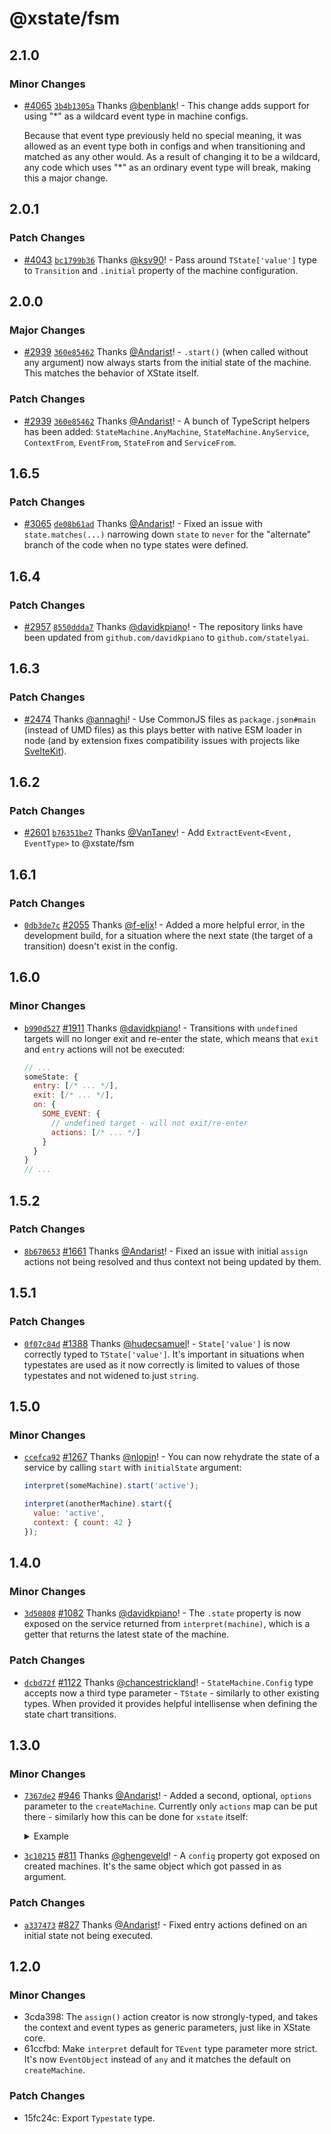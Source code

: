 # @xstate/fsm

## 2.1.0

### Minor Changes

- [#4065](https://github.com/statelyai/xstate/pull/4065) [`3b4b1305a`](https://github.com/statelyai/xstate/commit/3b4b1305af6fa5db288ffdb3b4918a05048353e4) Thanks [@benblank](https://github.com/benblank)! - This change adds support for using "\*" as a wildcard event type in machine configs.

  Because that event type previously held no special meaning, it was allowed as an event type both in configs and when transitioning and matched as any other would. As a result of changing it to be a wildcard, any code which uses "\*" as an ordinary event type will break, making this a major change.

## 2.0.1

### Patch Changes

- [#4043](https://github.com/statelyai/xstate/pull/4043) [`bc1799b36`](https://github.com/statelyai/xstate/commit/bc1799b36e6b4d6dc5373fb45775943a45a99d28) Thanks [@ksv90](https://github.com/ksv90)! - Pass around `TState['value']` type to `Transition` and `.initial` property of the machine configuration.

## 2.0.0

### Major Changes

- [#2939](https://github.com/statelyai/xstate/pull/2939) [`360e85462`](https://github.com/statelyai/xstate/commit/360e8546298c4a06b6d51d8f12c0563672dd7acf) Thanks [@Andarist](https://github.com/Andarist)! - `.start()` (when called without any argument) now always starts from the initial state of the machine. This matches the behavior of XState itself.

### Patch Changes

- [#2939](https://github.com/statelyai/xstate/pull/2939) [`360e85462`](https://github.com/statelyai/xstate/commit/360e8546298c4a06b6d51d8f12c0563672dd7acf) Thanks [@Andarist](https://github.com/Andarist)! - A bunch of TypeScript helpers has been added: `StateMachine.AnyMachine`, `StateMachine.AnyService`, `ContextFrom`, `EventFrom`, `StateFrom` and `ServiceFrom`.

## 1.6.5

### Patch Changes

- [#3065](https://github.com/statelyai/xstate/pull/3065) [`de08b61ad`](https://github.com/statelyai/xstate/commit/de08b61adf2ad960a88085dc0f07b96fac0a8799) Thanks [@Andarist](https://github.com/Andarist)! - Fixed an issue with `state.matches(...)` narrowing down `state` to `never` for the "alternate" branch of the code when no type states were defined.

## 1.6.4

### Patch Changes

- [#2957](https://github.com/statelyai/xstate/pull/2957) [`8550ddda7`](https://github.com/statelyai/xstate/commit/8550ddda73e2ad291e19173d7fa8d13e3336fbb9) Thanks [@davidkpiano](https://github.com/davidkpiano)! - The repository links have been updated from `github.com/davidkpiano` to `github.com/statelyai`.

## 1.6.3

### Patch Changes

- [#2474](https://github.com/statelyai/xstate/pull/2474) Thanks [@annaghi](https://github.com/annaghi)! - Use CommonJS files as `package.json#main` (instead of UMD files) as this plays better with native ESM loader in node (and by extension fixes compatibility issues with projects like [SvelteKit](https://kit.svelte.dev/)).

## 1.6.2

### Patch Changes

- [#2601](https://github.com/statelyai/xstate/pull/2601) [`b76351be7`](https://github.com/statelyai/xstate/commit/b76351be73910a733f56059579aad1faea6bd822) Thanks [@VanTanev](https://github.com/VanTanev)! - Add `ExtractEvent<Event, EventType>` to @xstate/fsm

## 1.6.1

### Patch Changes

- [`0db3de7c`](https://github.com/statelyai/xstate/commit/0db3de7c5b84cb3eecb0cf1deabcc3bc54172505) [#2055](https://github.com/statelyai/xstate/pull/2055) Thanks [@f-elix](https://github.com/f-elix)! - Added a more helpful error, in the development build, for a situation where the next state (the target of a transition) doesn't exist in the config.

## 1.6.0

### Minor Changes

- [`b990d527`](https://github.com/statelyai/xstate/commit/b990d527b760ca6c3ed105a3af7dfcff8bc5b481) [#1911](https://github.com/statelyai/xstate/pull/1911) Thanks [@davidkpiano](https://github.com/statelyai)! - Transitions with `undefined` targets will no longer exit and re-enter the state, which means that `exit` and `entry` actions will not be executed:

  ```js
  // ...
  someState: {
    entry: [/* ... */],
    exit: [/* ... */],
    on: {
      SOME_EVENT: {
        // undefined target - will not exit/re-enter
        actions: [/* ... */]
      }
    }
  }
  // ...
  ```

## 1.5.2

### Patch Changes

- [`8b670653`](https://github.com/statelyai/xstate/commit/8b6706538ae6e5ac275b68cc4686801458bddaf8) [#1661](https://github.com/statelyai/xstate/pull/1661) Thanks [@Andarist](https://github.com/Andarist)! - Fixed an issue with initial `assign` actions not being resolved and thus context not being updated by them.

## 1.5.1

### Patch Changes

- [`0f07c84d`](https://github.com/statelyai/xstate/commit/0f07c84daba6ca4913f5311b4e99b67cf489baba) [#1388](https://github.com/statelyai/xstate/pull/1388) Thanks [@hudecsamuel](https://github.com/hudecsamuel)! - `State['value']` is now correctly typed to `TState['value']`. It's important in situations when typestates are used as it now correctly is limited to values of those typestates and not widened to just `string`.

## 1.5.0

### Minor Changes

- [`ccefca92`](https://github.com/statelyai/xstate/commit/ccefca92a1261cf8d9a1e356557af4c8d5fbaffb) [#1267](https://github.com/statelyai/xstate/pull/1267) Thanks [@nlopin](https://github.com/nlopin)! - You can now rehydrate the state of a service by calling `start` with `initialState` argument:

  ```js
  interpret(someMachine).start('active');

  interpret(anotherMachine).start({
    value: 'active',
    context: { count: 42 }
  });
  ```

## 1.4.0

### Minor Changes

- [`3d50808`](https://github.com/statelyai/xstate/commit/3d50808ac68b1f52de49969e5e83b2c341fda525) [#1082](https://github.com/statelyai/xstate/pull/1082) Thanks [@davidkpiano](https://github.com/statelyai)! - The `.state` property is now exposed on the service returned from `interpret(machine)`, which is a getter that returns the latest state of the machine.

### Patch Changes

- [`dcbd72f`](https://github.com/statelyai/xstate/commit/dcbd72ffe1804d6c50b5ebf2d17ec2b74a8c7b58) [#1122](https://github.com/statelyai/xstate/pull/1122) Thanks [@chancestrickland](https://github.com/chancestrickland)! - `StateMachine.Config` type accepts now a third type parameter - `TState` - similarly to other existing types. When provided it provides helpful intellisense when defining the state chart transitions.

## 1.3.0

### Minor Changes

- [`7367de2`](https://github.com/statelyai/xstate/commit/7367de29a641e693702e919160292022a4d35323) [#946](https://github.com/statelyai/xstate/pull/946) Thanks [@Andarist](https://github.com/Andarist)! - Added a second, optional, `options` parameter to the `createMachine`. Currently only `actions` map can be put there - similarly how this can be done for `xstate` itself:

  <details>
  <summary>Example</summary>

  ```js
  const machine = createMachine({
    initial: 'idle'
    states: {
      idle: {
        on: {
          LOAD: {
            target: 'loading',
            actions: 'fetchData'
          }
        }
      },
      loading: {
        // ...
      }
    }
  }, {
    actions: {
      fetchData: () => /* ... */
    }
  })
  ```

  </details>

- [`3c10215`](https://github.com/statelyai/xstate/commit/3c102158d24d3f12aa671bc39dea0a2e98e3c34f) [#811](https://github.com/statelyai/xstate/pull/811) Thanks [@ghengeveld](https://github.com/ghengeveld)! - A `config` property got exposed on created machines. It's the same object which got passed in as argument.

### Patch Changes

- [`a337473`](https://github.com/statelyai/xstate/commit/a337473c669c3a486c5cfa4a0ff4956b5136053d) [#827](https://github.com/statelyai/xstate/pull/827) Thanks [@Andarist](https://github.com/Andarist)! - Fixed entry actions defined on an initial state not being executed.

## 1.2.0

### Minor Changes

- 3cda398: The `assign()` action creator is now strongly-typed, and takes the context and event types as generic parameters, just like in XState core.
- 61ccfbd: Make `interpret` default for `TEvent` type parameter more strict. It's now `EventObject` instead of `any` and it matches the default on `createMachine`.

### Patch Changes

- 15fc24c: Export `Typestate` type.
